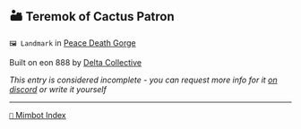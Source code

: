 ## 🏜️ Teremok of Cactus Patron

`🖼️ Landmark` in [Peace Death Gorge](<https://zeithalt.github.io/r/peace_death_gorge.html>)

Built on eon 888 by [Delta Collective](<https://zeithalt.github.io/r/delta_collective.html>)

_This entry is considered incomplete - you can request more info for it [on discord](<https://discord.com/channels/562910943848169472/1173922660489633802>) or write it yourself_

-----
[`📑` Mimbot Index](<https://zeithalt.github.io/r/#9db0>)
<!---
keywords:  
aliases: 
-->
